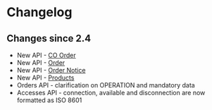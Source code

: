 # Changelog

## Changes since 2.4

 * New API - [CO Order](spec_sp/coorder.md)
 * New API - [Order](spec_sp/order.md)
 * New API - [Order Notice](spec_sp/ordernotice.md)
 * New API - [Products](spec_sp/products.md)
 * Orders API - clarification on OPERATION and mandatory data
 * Accesses API - connection, available and disconnection are now formatted as ISO 8601  
